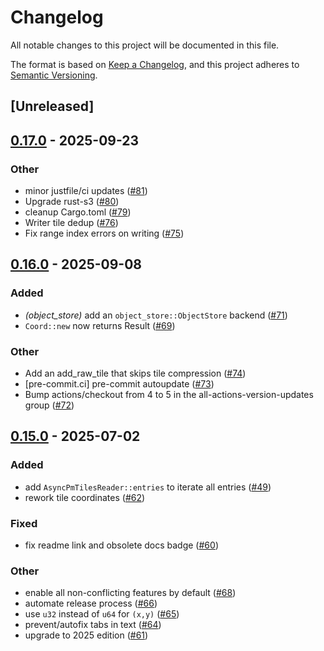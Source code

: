 # Changelog

All notable changes to this project will be documented in this file.

The format is based on [Keep a Changelog](https://keepachangelog.com/en/1.0.0/),
and this project adheres to [Semantic Versioning](https://semver.org/spec/v2.0.0.html).

## [Unreleased]

## [0.17.0](https://github.com/stadiamaps/pmtiles-rs/compare/v0.16.0...v0.17.0) - 2025-09-23

### Other

- minor justfile/ci updates ([#81](https://github.com/stadiamaps/pmtiles-rs/pull/81))
- Upgrade rust-s3 ([#80](https://github.com/stadiamaps/pmtiles-rs/pull/80))
- cleanup Cargo.toml ([#79](https://github.com/stadiamaps/pmtiles-rs/pull/79))
- Writer tile dedup ([#76](https://github.com/stadiamaps/pmtiles-rs/pull/76))
- Fix range index errors on writing ([#75](https://github.com/stadiamaps/pmtiles-rs/pull/75))

## [0.16.0](https://github.com/stadiamaps/pmtiles-rs/compare/v0.15.0...v0.16.0) - 2025-09-08

### Added

- *(object_store)* add an `object_store::ObjectStore` backend ([#71](https://github.com/stadiamaps/pmtiles-rs/pull/71))
- `Coord::new` now returns Result ([#69](https://github.com/stadiamaps/pmtiles-rs/pull/69))

### Other

- Add an add_raw_tile that skips tile compression ([#74](https://github.com/stadiamaps/pmtiles-rs/pull/74))
- [pre-commit.ci] pre-commit autoupdate ([#73](https://github.com/stadiamaps/pmtiles-rs/pull/73))
- Bump actions/checkout from 4 to 5 in the all-actions-version-updates group ([#72](https://github.com/stadiamaps/pmtiles-rs/pull/72))

## [0.15.0](https://github.com/stadiamaps/pmtiles-rs/compare/v0.14.0...v0.15.0) - 2025-07-02

### Added

- add `AsyncPmTilesReader::entries` to iterate all entries ([#49](https://github.com/stadiamaps/pmtiles-rs/pull/49))
- rework tile coordinates ([#62](https://github.com/stadiamaps/pmtiles-rs/pull/62))

### Fixed

- fix readme link and obsolete docs badge ([#60](https://github.com/stadiamaps/pmtiles-rs/pull/60))

### Other

- enable all non-conflicting features by default ([#68](https://github.com/stadiamaps/pmtiles-rs/pull/68))
- automate release process ([#66](https://github.com/stadiamaps/pmtiles-rs/pull/66))
- use `u32` instead of `u64` for `(x,y)` ([#65](https://github.com/stadiamaps/pmtiles-rs/pull/65))
- prevent/autofix tabs in text ([#64](https://github.com/stadiamaps/pmtiles-rs/pull/64))
- upgrade to 2025 edition ([#61](https://github.com/stadiamaps/pmtiles-rs/pull/61))
